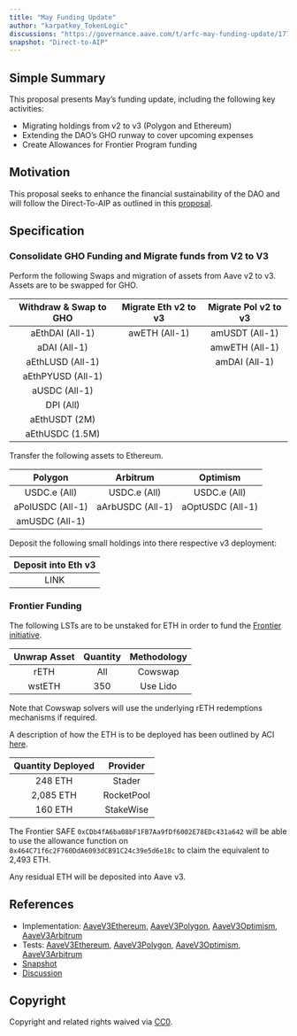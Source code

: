 ```yaml
---
title: "May Funding Update"
author: "karpatkey_TokenLogic"
discussions: "https://governance.aave.com/t/arfc-may-funding-update/17768"
snapshot: "Direct-to-AIP"
---
```


## Simple Summary

This proposal presents May’s funding update, including the following key activities:

- Migrating holdings from v2 to v3 (Polygon and Ethereum)
- Extending the DAO’s GHO runway to cover upcoming expenses
- Create Allowances for Frontier Program funding

## Motivation

This proposal seeks to enhance the financial sustainability of the DAO and will follow the Direct-To-AIP as outlined in this [proposal](https://governance.aave.com/t/arfc-funding-update/16675).

## Specification

### Consolidate GHO Funding and Migrate funds from V2 to V3

Perform the following Swaps and migration of assets from Aave v2 to v3. Assets are to be swapped for GHO.

| Withdraw & Swap to GHO | Migrate Eth v2 to v3 | Migrate Pol v2 to v3 |
| :--------------------: | :------------------: | :------------------: |
|    aEthDAI (All-1)     |    awETH (All-1)     |    amUSDT (All-1)    |
|      aDAI (All-1)      |                      |    amwETH (All-1)    |
|    aEthLUSD (All-1)    |                      |    amDAI (All-1)     |
|   aEthPYUSD (All-1)    |                      |                      |
|     aUSDC (All-1)      |                      |                      |
|       DPI (All)        |                      |                      |
|     aEthUSDT (2M)      |                      |                      |
|    aEthUSDC (1.5M)     |                      |                      |

Transfer the following assets to Ethereum.

|     Polygon      |     Arbitrum     |     Optimism     |
| :--------------: | :--------------: | :--------------: |
|   USDC.e (All)   |   USDC.e (All)   |   USDC.e (All)   |
| aPolUSDC (All-1) | aArbUSDC (All-1) | aOptUSDC (All-1) |
|  amUSDC (All-1)  |                  |                  |

Deposit the following small holdings into there respective v3 deployment:

| Deposit into Eth v3 |
| :-----------------: |
|        LINK         |

### Frontier Funding

The following LSTs are to be unstaked for ETH in order to fund the [Frontier initiative](https://snapshot.org/#/aave.eth/proposal/0x17da8b848323ed88b9c3ab391057c45a5737635dfe995ad66a84b389821b0867).

| Unwrap Asset | Quantity | Methodology |
| :----------: | :------: | :---------: |
|     rETH     |   All    |   Cowswap   |
|    wstETH    |   350    |  Use Lido   |

Note that Cowswap solvers will use the underlying rETH redemptions mechanisms if required.

A description of how the ETH is to be deployed has been outlined by ACI [here](https://governance.aave.com/t/arfc-expansion-of-frontier/17749).

| Quantity Deployed |  Provider  |
| :---------------: | :--------: |
|      248 ETH      |   Stader   |
|     2,085 ETH     | RocketPool |
|      160 ETH      | StakeWise  |

The Frontier SAFE `0xCDb4fA6ba08bF1FB7Aa9fDf6002E78EDc431a642` will be able to use the allowance function on `0x464C71f6c2F760DdA6093dCB91C24c39e5d6e18c` to claim the equivalent to 2,493 ETH.

Any residual ETH will be deposited into Aave v3.

## References

- Implementation: [AaveV3Ethereum](https://github.com/bgd-labs/aave-proposals-v3/blob/main/src/20240603_Multi_MayFundingUpdate/AaveV3Ethereum_MayFundingUpdate_20240603.sol), [AaveV3Polygon](https://github.com/bgd-labs/aave-proposals-v3/blob/main/src/20240603_Multi_MayFundingUpdate/AaveV3Polygon_MayFundingUpdate_20240603.sol), [AaveV3Optimism](https://github.com/bgd-labs/aave-proposals-v3/blob/main/src/20240603_Multi_MayFundingUpdate/AaveV3Optimism_MayFundingUpdate_20240603.sol), [AaveV3Arbitrum](https://github.com/bgd-labs/aave-proposals-v3/blob/main/src/20240603_Multi_MayFundingUpdate/AaveV3Arbitrum_MayFundingUpdate_20240603.sol)
- Tests: [AaveV3Ethereum](https://github.com/bgd-labs/aave-proposals-v3/blob/main/src/20240603_Multi_MayFundingUpdate/AaveV3Ethereum_MayFundingUpdate_20240603.t.sol), [AaveV3Polygon](https://github.com/bgd-labs/aave-proposals-v3/blob/main/src/20240603_Multi_MayFundingUpdate/AaveV3Polygon_MayFundingUpdate_20240603.t.sol), [AaveV3Optimism](https://github.com/bgd-labs/aave-proposals-v3/blob/main/src/20240603_Multi_MayFundingUpdate/AaveV3Optimism_MayFundingUpdate_20240603.t.sol), [AaveV3Arbitrum](https://github.com/bgd-labs/aave-proposals-v3/blob/main/src/20240603_Multi_MayFundingUpdate/AaveV3Arbitrum_MayFundingUpdate_20240603.t.sol)
- [Snapshot](Direct-to-AIP)
- [Discussion](https://governance.aave.com/t/arfc-may-funding-update/17768)

## Copyright

Copyright and related rights waived via [CC0](https://creativecommons.org/publicdomain/zero/1.0/).
